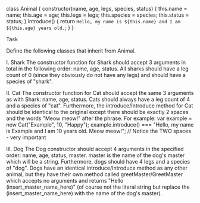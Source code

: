 class Animal {
  constructor(name, age, legs, species, status) {
    this.name = name;
    this.age = age;
    this.legs = legs;
    this.species = species;
    this.status = status;
  }
  introduce() {
    return `Hello, my name is ${this.name} and I am ${this.age} years old.`;
  }
}


Task

Define the following classes that inherit from Animal.

I. Shark
The constructor function for Shark should accept 3 arguments
in total in the following order: name, age, status. All sharks
should have a leg count of 0 (since they obviously do not have
any legs) and should have a species of "shark".

II. Cat
The constructor function for Cat should accept the same 3 arguments
as with Shark: name, age, status. Cats should always have a leg count
of 4 and a species of "cat".
Furthermore, the introduce/Introduce method for Cat should be identical
to the original except there should be exactly 2 spaces and the words
"Meow meow!" after the phrase. For example:
var example = new Cat("Example", 10, "Happy");
example.introduce() === "Hello, my name is Example and I am 10 years old.
Meow meow!"; // Notice the TWO spaces - very important

III. Dog
The Dog constructor should accept 4 arguments in the specified order:
name, age, status, master. master is the name of the dog's master which
will be a string. Furthermore, dogs should have 4 legs and a species of "dog".
Dogs have an identical introduce/Introduce method as any other animal,
but they have their own method called greetMaster/GreetMaster which accepts
no arguments and returns "Hello (insert_master_name_here)" (of course not the
literal string but replace the (insert_master_name_here) with the name of the dog's master).
